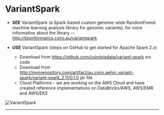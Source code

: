 # VariantSpark

* **SEE** VariantSpark (a Spark-based custom genome-wide RandomForest machine learning analysis library for genomic variants), for more information about the library -- http://bioinformatics.csiro.au/variantspark

* **USE** VariantSpark (steps on GitHub to get started for Apache Spark 2.x)
    - Download from https://github.com/csirobigdata/variant-spark src code
    - Download from http://mvnrepository.com/artifact/au.csiro.aehrc.variant-spark/variant-spark_2.11/0.1.0 jar file
    - Cloud Platforms - we are working on the AWS Cloud and have created reference implementations on DataBricks/AWS, AWS/EMR and AWS/EKS


![VariantSpark](https://github.com/lynnlangit/TeamTeri/blob/master/Images/Variant-Spark.png)

* * * 
